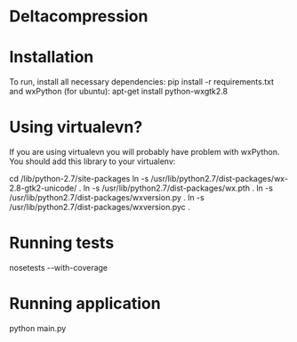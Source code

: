 Deltacompression
================

Installation
============
To run, install all necessary dependencies:
pip install -r requirements.txt
and wxPython (for ubuntu):
apt-get install python-wxgtk2.8

Using virtualevn?
================
If you are using virtualevn you will probably have problem with wxPython.
You should add this library to your virtualenv:

cd <env>/lib/python-2.7/site-packages
ln -s /usr/lib/python2.7/dist-packages/wx-2.8-gtk2-unicode/ .
ln -s /usr/lib/python2.7/dist-packages/wx.pth .
ln -s /usr/lib/python2.7/dist-packages/wxversion.py .
ln -s /usr/lib/python2.7/dist-packages/wxversion.pyc .

Running tests
=============
nosetests --with-coverage

Running application
===================
python main.py
